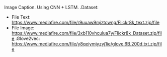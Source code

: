 Image Caption.
Using CNN + LSTM.
.Dataset:
- File Text: https://www.mediafire.com/file/r9uuaw9mjztcwng/Flickr8k_text.zip/file
- File Image: https://www.mediafire.com/file/3xb110vhculua7y/Flickr8k_Dataset.zip/file
.Glove2vec: https://www.mediafire.com/file/y8qeiymjyzyj1ie/glove.6B.200d.txt.zip/file
